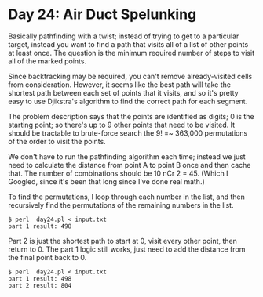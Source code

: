 # Day 24: Air Duct Spelunking

Basically pathfinding with a twist; instead of trying to get to a particular
target, instead you want to find a path that visits all of a list of other
points at least once. The question is the minimum required number of steps
to visit all of the marked points.

Since backtracking may be required, you can't remove already-visited cells
from consideration.  However, it seems like the best path will take the
shortest path between each set of points that it visits, and so it's pretty
easy to use Djikstra's algorithm to find the correct path for each segment.

The problem description says that the points are identified as digits; 0 is
the starting point; so there's up to 9 other points that need to be visited.
It should be tractable to brute-force search the 9! =~ 363,000 permutations
of the order to visit the points.

We don't have to run the pathfinding algorithm each time; instead we just
need to calculate the distance from point A to point B once and then cache
that.  The number of combinations should be 10 nCr 2 = 45. (Which I Googled,
since it's been that long since I've done real math.)

To find the permutations, I loop through each number in the list, and then
recursively find the permutations of the remaining numbers in the list.

```
$ perl  day24.pl < input.txt 
part 1 result: 498
```

Part 2 is just the shortest path to start at 0, visit every other point,
then return to 0. The part 1 logic still works, just need to add the
distance from the final point back to 0.

```
$ perl  day24.pl < input.txt 
part 1 result: 498
part 2 result: 804
```
